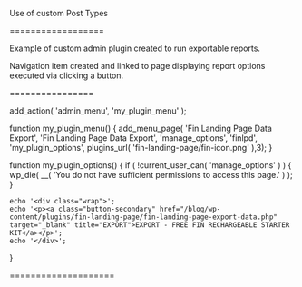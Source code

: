 
Use of  custom Post Types

==================

Example of custom admin plugin created to run exportable reports. 

Navigation item created and linked to page displaying report options executed via clicking a button. 


================

add_action( 'admin_menu', 'my_plugin_menu' );

function my_plugin_menu() {
	add_menu_page( 'Fin Landing Page Data Export', 'Fin Landing Page Data Export', 'manage_options', 'finlpd', 'my_plugin_options', plugins_url( 'fin-landing-page/fin-icon.png' ),3);
}

function my_plugin_options() {
	if ( !current_user_can( 'manage_options' ) )  {
		wp_die( __( 'You do not have sufficient permissions to access this page.' ) );
	}
	
	echo '<div class="wrap">';
	echo '<p><a class="button-secondary" href="/blog/wp-content/plugins/fin-landing-page/fin-landing-page-export-data.php" target="_blank" title="EXPORT">EXPORT - FREE FIN RECHARGEABLE STARTER KIT</a></p>';
	echo '</div>';
}

====================